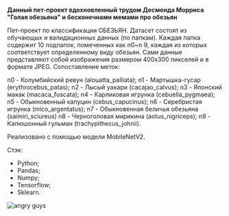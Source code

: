 **Данный пет-проект вдохновленный трудом Десмонда Морриса "Голая обезьяна" и бесконечнами мемами про обезьян**

Пет-проект по классификации ОБЕЗЬЯН.
Датасет состоят из обучающых и валидационных данных (по папкам). Каждая папка содержит 10 подпапок, помеченных как n0~n 9, каждая из которых соответствует определенному виду обезьян. 
Сами данные представляют собой изображения размером 400x300 пикселей и в формате JPEG.
Сопоставление меток:

n0 - Колумбийский ревун (alouatta_palliata);
n1 -  Мартышка-гусар (erythrocebus_patas);
n2 - Лысый уакари (cacajao_calvus);
n3 - Японский макак (macaca_fuscata);
n4 - Карликовая игрунка (cebuella_pygmaea);
n5 - Обыкновенный капуцин (cebus_capucinus);
n6 - Серебристая игрунка (mico_argentatus);
n7 - Обыкновенная беличья обезьяна (saimiri_sciureus)
n8 - Черноголовая мирикина (aotus_nigriceps);
n9 - Капюшонный гульман (trachypithecus_johnii).

Реализовано с помощью модели MobileNetV2. 

Стэк:

- Python;
- Pandas;
- Numpy;
- Tensorflow;
- Sklearn.

  
![angry guys](https://github.com/user-attachments/assets/d6223787-b067-454d-88fe-04547e2f54f3)

  
